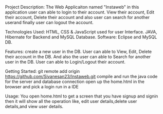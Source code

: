 Project Description:
  The Web Applicaiton named "Instaweb" in this application user can able to login to their account. View their account, Edit their account, Delete their account and also user can search for another userand finally user can logout the account.

Technologies Used: 
    HTML, CSS & JavaScript used for user Interface. 
    JAVA, Hibernate for Backend and MySQL Database. 
    Software: Eclipse and MySQL DB.
  
Features:
    create a new user in the DB.
    User can able to View, Edit, Delete their account in the DB.
    And also the user can able to Search for another user in the DB.
    User can able to Login/Logout their account.
     
Getting Started:
    git remote add origin https://github.com/Sivanesan23/Instaweb.git
    compile and run the java code for the server and database connection open up the home.html in the browser and pick a login run in a IDE

Usage:
    You open home.html to get a screen that you have signup and signin then it will show all the operation like, edit user details,delete user details,and view user details.
